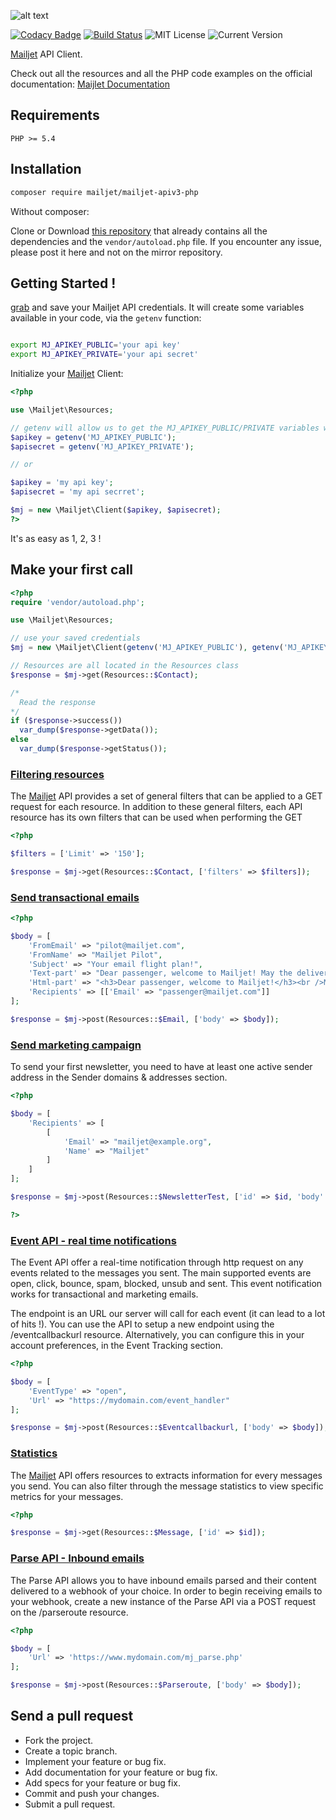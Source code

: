 
[doc]: http://dev.mailjet.com/guides/?php#
[api_credential]: https://app.mailjet.com/account/api_keys
[mailjet]: http://www.mailjet.com

![alt text](http://cdn.appstorm.net/web.appstorm.net/files/2012/02/mailjet_logo_200x200.png "Mailjet")

[![Codacy Badge](https://api.codacy.com/project/badge/grade/3fa729f3750849ce8e0471b0487439cb)](https://www.codacy.com/app/gbadi/mailjet-apiv3-php)
[![Build Status](https://travis-ci.org/mailjet/mailjet-apiv3-php.svg?branch=master)](https://travis-ci.org/mailjet/mailjet-apiv3-php)
![MIT License](https://img.shields.io/badge/license-MIT-007EC7.svg?style=flat-square)
![Current Version](https://img.shields.io/badge/version-1.1.8-green.svg)

[Mailjet][mailjet] API Client.

Check out all the resources and all the PHP code examples on the official documentation: [Maijlet Documentation][doc]

## Requirements

`PHP >= 5.4`

## Installation

``` bash
composer require mailjet/mailjet-apiv3-php
```
Without composer:

Clone or Download [this repository](https://github.com/mailjet/mailjet-apiv3-php-no-composer) that already contains all the dependencies and the `vendor/autoload.php` file. If you encounter any issue, please post it here and not on the mirror repository.

## Getting Started !

[grab][api_credential] and save your Mailjet API credentials.
It will create some variables available in your code, via the `getenv` function:

``` bash

export MJ_APIKEY_PUBLIC='your api key'
export MJ_APIKEY_PRIVATE='your api secret'

```

Initialize your [Mailjet][mailjet] Client:

``` php
<?php

use \Mailjet\Resources;

// getenv will allow us to get the MJ_APIKEY_PUBLIC/PRIVATE variables we created before
$apikey = getenv('MJ_APIKEY_PUBLIC');
$apisecret = getenv('MJ_APIKEY_PRIVATE');

// or

$apikey = 'my api key';
$apisecret = 'my api secrret';

$mj = new \Mailjet\Client($apikey, $apisecret);
?>
```
It's as easy as 1, 2, 3 !


## Make your first call

``` php
<?php
require 'vendor/autoload.php';

use \Mailjet\Resources;

// use your saved credentials
$mj = new \Mailjet\Client(getenv('MJ_APIKEY_PUBLIC'), getenv('MJ_APIKEY_PRIVATE'));

// Resources are all located in the Resources class
$response = $mj->get(Resources::$Contact);

/*
  Read the response
*/
if ($response->success())
  var_dump($response->getData());
else
  var_dump($response->getStatus());

```

### [Filtering resources](http://dev.mailjet.com/guides/?php#filtering-resources)

The [Mailjet][mailjet] API provides a set of general filters that can be applied to a GET request for each resource. In addition to these general filters, each API resource has its own filters that can be used when performing the GET

``` php
<?php

$filters = ['Limit' => '150'];

$response = $mj->get(Resources::$Contact, ['filters' => $filters]);

```

### [Send transactional emails](http://dev.mailjet.com/guides/?php#send-transactional-email)

``` php
<?php

$body = [
    'FromEmail' => "pilot@mailjet.com",
    'FromName' => "Mailjet Pilot",
    'Subject' => "Your email flight plan!",
    'Text-part' => "Dear passenger, welcome to Mailjet! May the delivery force be with you!",
    'Html-part' => "<h3>Dear passenger, welcome to Mailjet!</h3><br />May the delivery force be with you!",
    'Recipients' => [['Email' => "passenger@mailjet.com"]]
];

$response = $mj->post(Resources::$Email, ['body' => $body]);
```

### [Send marketing campaign](http://dev.mailjet.com/guides/?php#send-marketing-campaigns)

To send your first newsletter, you need to have at least one active sender address in the Sender domains & addresses section.

``` php
<?php

$body = [
    'Recipients' => [
        [
            'Email' => "mailjet@example.org",
            'Name' => "Mailjet"
        ]
    ]
];

$response = $mj->post(Resources::$NewsletterTest, ['id' => $id, 'body' => $body]);

?>
```

### [Event API - real time notifications](http://dev.mailjet.com/guides/?php#event-api-real-time-notifications)

The Event API offer a real-time notification through http request on any events related to the messages you sent. The main supported events are open, click, bounce, spam, blocked, unsub and sent. This event notification works for transactional and marketing emails.

The endpoint is an URL our server will call for each event (it can lead to a lot of hits !). You can use the API to setup a new endpoint using the /eventcallbackurl resource. Alternatively, you can configure this in your account preferences, in the Event Tracking section.

``` php
<?php

$body = [
    'EventType' => "open",
    'Url' => "https://mydomain.com/event_handler"
];

$response = $mj->post(Resources::$Eventcallbackurl, ['body' => $body]);
```

### [Statistics](http://dev.mailjet.com/guides/?php#statistics)

The [Mailjet][mailjet] API offers resources to extracts information for every messages you send. You can also filter through the message statistics to view specific metrics for your messages.

``` php
<?php

$response = $mj->get(Resources::$Message, ['id' => $id]);
```

### [Parse API - Inbound emails](http://dev.mailjet.com/guides/?php#parse-api-inbound-emails)

The Parse API allows you to have inbound emails parsed and their content delivered to a webhook of your choice.
In order to begin receiving emails to your webhook, create a new instance of the Parse API via a POST request on the /parseroute resource.

``` php
<?php

$body = [
    'Url' => 'https://www.mydomain.com/mj_parse.php'
];

$response = $mj->post(Resources::$Parseroute, ['body' => $body]);

```

## Send a pull request

 - Fork the project.
 - Create a topic branch.
 - Implement your feature or bug fix.
 - Add documentation for your feature or bug fix.
 - Add specs for your feature or bug fix.
 - Commit and push your changes.
 - Submit a pull request.
